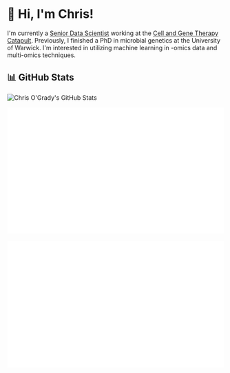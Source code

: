 # 👋 Hi, I'm Chris!

I'm currently a [Senior Data Scientist](https://www.linkedin.com/in/christopher-ogrady/) working at the [Cell and Gene Therapy Catapult](https://ct.catapult.org.uk/). 
Previously, I finished a PhD in microbial genetics at the University of Warwick. 
I'm interested in utilizing machine learning in -omics data and multi-omics techniques.


## 📊 GitHub Stats

![Chris O'Grady's GitHub Stats](https://github-readme-stats.vercel.app/api?username=chrisogrady&show_icons=true&hide_title=true&count_private=true&hide=prs&theme=radical)

![Chris O'Grady's GitHub Stats](https://raw.githubusercontent.com/chrisogrady/github-stats/master/generated/overview.svg#gh-dark-mode-only)

![Chris O'Grady's GitHub Stats](https://raw.githubusercontent.com/chrisogrady/github-stats/master/generated/overview.svg#gh-light-mode-only)



